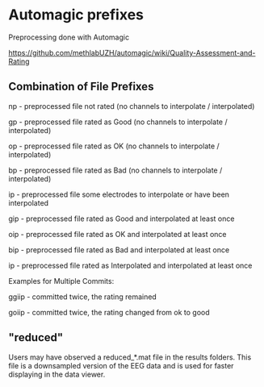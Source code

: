 # Automagic prefixes
Preprocessing done with Automagic 


https://github.com/methlabUZH/automagic/wiki/Quality-Assessment-and-Rating
## Combination of File Prefixes

np - preprocessed file not rated (no channels to interpolate / interpolated) 

gp - preprocessed file rated as Good (no channels to interpolate / interpolated)

op - preprocessed file rated as OK (no channels to interpolate / interpolated)

bp - preprocessed file rated as Bad (no channels to interpolate / interpolated)

ip - preprocessed file some electrodes to interpolate or have been interpolated

gip - preprocessed file rated as Good and interpolated at least once

oip - preprocessed file rated as OK and interpolated at least once

bip - preprocessed file rated as Bad and interpolated at least once

ip - preprocessed file rated as Interpolated and interpolated at least once

Examples for Multiple Commits:

ggiip - committed twice, the rating remained

goiip - committed twice, the rating changed from ok to good

## "reduced"

Users may have observed a reduced_*.mat file in the results folders. This file is a downsampled version of the EEG data and is used for faster displaying in the data viewer.
